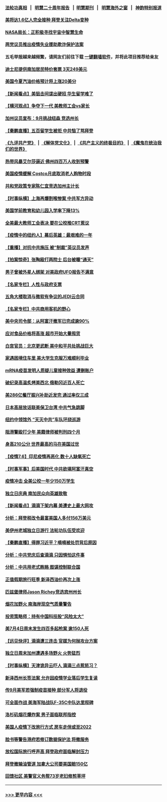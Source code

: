 #### [法轮功真相](https://github.com/gfw-breaker/truth/blob/master/README.md?t=0) &nbsp;&nbsp;|&nbsp;&nbsp; [明慧二十周年报告](https://github.com/gfw-breaker/mh-reports/blob/master/README.md?t=0) &nbsp;&nbsp;|&nbsp;&nbsp;[明慧期刊](https://github.com/gfw-breaker/mh-qikan) &nbsp;&nbsp;|&nbsp;&nbsp; [明慧海外之窗](https://github.com/gfw-breaker/mh-news/blob/master/README.md?t=0) &nbsp;&nbsp;|&nbsp;&nbsp; [神韵特别报道](https://github.com/gfw-breaker/mh-news/blob/master/shenyun.md?t=0)
#### [美将达1.6亿人完全接种 拜登关注Delta变种](../pages/nsc412/n13072820.md?t=07071201) 
#### [NASA局长：正积极寻找宇宙中智慧生命](../pages/nsc412/n13072815.md?t=07071201) 
#### [两党议员推出疫情失业援助欺诈保护法案](../pages/nsc412/n13072853.md?t=07071201) 
#### 五毛举报越来越频繁，请网友们前往下载 [一键翻墙软件](https://github.com/gfw-breaker/ssr-accounts)，并将此项目推荐给亲友
#### [迪士尼提供南加居民特价套票 3天249美元](../pages/nsc412/n13072818.md?t=07071201) 
#### [美国今夏汽油价格预计将上涨20美分](../pages/nsc412/n13072622.md?t=07071201) 
#### [【新闻看点】美狙击间谍出硬招 华生留学难了](../pages/nsc412/n13072489.md?t=07071201) 
#### [【横河观点】争夺下一代 美教师工会vs家长](../pages/nsc412/n13072578.md?t=07071201) 
#### [加州议员宣布：9月挑战纽森 竞选州长](../pages/nsc412/n13072711.md?t=07071201) 
#### [【秦鹏直播】五百留学生被拒 中共恼了骂拜登](../pages/nsc412/n13072502.md?t=07071201) 
#### [《九评共产党》](https://github.com/begood0513/9ping.md/blob/master/README.md) &nbsp;|&nbsp; [《解体党文化》](../../../../jtdwh.md/blob/master/README.md)  &nbsp;|&nbsp; [《共产主义的终极目的》](../../../../gczydzjmd.md/blob/master/README.md) &nbsp;|&nbsp; [《魔鬼在统治我们的世界》](../../../../mgztzwmdsj.md/blob/master/README.md) 
#### [热带风暴艾尔莎逼近 佛州四百万人收到预警](../pages/nsc412/n13072482.md?t=07071201) 
#### [美国疫情缓解 Costco月底取消老人购物时段](../pages/nsc412/n13072320.md?t=07071201) 
#### [共和党政策专家陈仁宜竞选加州主计长](../pages/nsc412/n13072640.md?t=07071201) 
#### [【时事纵横】上海再爆割喉惨案 中共军方异动](../pages/nsc412/n13072448.md?t=07071201) 
#### [美国学前教育和幼儿园入学率下降13%](../pages/nsc412/n13072472.md?t=07071201) 
#### [全美最大教师工会表决 要在公校推CRT惹议](../pages/nsc412/n13070424.md?t=07071201) 
#### [【疫情中的纽约人】幕后英雄：最艰难的一年](../pages/nsc412/n13072491.md?t=07071201) 
#### [【重播】对抗中共施压 被“制裁”英议员发声](../pages/nsc412/n13072480.md?t=07071201) 
#### [【拍案惊奇】张陶殴打两院士 后台被曝“通天”](../pages/nsc412/n13070496.md?t=07071201) 
#### [男子曾被外星人绑架 对美政府UFO报告不满意](../pages/nsc412/n13072220.md?t=07071201) 
#### [【名家专栏】人性与政府支票](../pages/nsc412/n13071618.md?t=07071201) 
#### [五角大楼取消与微软有争议的JEDI云合同](../pages/nsc412/n13072144.md?t=07071201) 
#### [【名家专栏】中共商用客机的野心](../pages/nsc412/n13071673.md?t=07071201) 
#### [美中央司令部：从阿富汗撤军已完成逾90%](../pages/nsc412/n13072228.md?t=07071201) 
#### [应对食品价格将高涨 超市开始大量囤货](../pages/nsc412/n13072202.md?t=07071201) 
#### [白宫官员：北京更武断 美中和平共处挑战巨大](../pages/nsc412/n13071990.md?t=07071201) 
#### [家遇困境住车里 美大学生克服万难顺利毕业](../pages/nsc412/n13071494.md?t=07071201) 
#### [mRNA疫苗发明人质疑儿童接种效益 遭删账户](../pages/nsc412/n13071702.md?t=07071201) 
#### [破纪录高温炙烤美西北 俄勒冈近百人死亡](../pages/nsc412/n13071713.md?t=07071201) 
#### [美286亿餐厅振兴补助近发完 通过率仅三成](../pages/nsc412/n13070509.md?t=07071201) 
#### [日本高层放话联美保卫台湾 中共气急跳脚](../pages/nsc412/n13071775.md?t=07071201) 
#### [纽约中领馆外 “天灭中共”车队环绕巡游](../pages/nsc412/n13070693.md?t=07071201) 
#### [阻港警殴打少年 美籍律师被判刑四个月](../pages/nsc412/n13071695.md?t=07071201) 
#### [身高210公分 世界最高的马在美国过世](../pages/nsc412/n13071139.md?t=07071201) 
#### [【疫情7.6】印尼疫情再恶化 数十人缺氧死亡](../pages/nsc412/n13071110.md?t=07071201) 
#### [【时事军事】后美国时代 中共欲填阿富汗真空](../pages/nsc412/n13071362.md?t=07071201) 
#### [疫情冲击 全美公校一年少150万学生](../pages/nsc412/n13070413.md?t=07071201) 
#### [独立日庆典 南加民众向英雄致敬](../pages/nsc412/n13070397.md?t=07071201) 
#### [【新闻看点】滴滴下架内幕 美遭史上最大网攻](../pages/nsc412/n13069966.md?t=07071201) 
#### [分析：拜登税改令最富美国人多付156万美元](../pages/nsc412/n13070117.md?t=07071201) 
#### [美伊州老城独立日游行 法轮功队伍受欢迎](../pages/nsc412/n13069992.md?t=07071201) 
#### [【秦鹏直播】得罪习近平？嘀嘀被处罚背后原因](../pages/nsc412/n13069932.md?t=07071201) 
#### [分析：中共党庆后查滴滴 只因惧怕这件事](../pages/nsc412/n13070198.md?t=07071201) 
#### [分析：中共用老式贿赂 图谋控制联合国](../pages/nsc412/n13064205.md?t=07071201) 
#### [正值假期旅行旺季 新泽西油价再次上涨](../pages/nsc412/n13070262.md?t=07071201) 
#### [匹兹堡律师Jason Richey竞选宾州州长](../pages/nsc412/n13070251.md?t=07071201) 
#### [烟花加野火 南海岸现空气质量警告](../pages/nsc412/n13070192.md?t=07071201) 
#### [投资策略师：持有中国科技股“风险太大”](../pages/nsc412/n13070057.md?t=07071201) 
#### [美7月4日周末发生四百多起枪案 逾150人死](../pages/nsc412/n13069816.md?t=07071201) 
#### [【远见快评】滴滴遭三连击 官媒为何抛攻台方案](../pages/nsc412/n13069784.md?t=07071201) 
#### [独立日周末加州遭遇多场野火 火势猛烈](../pages/nsc412/n13069991.md?t=07071201) 
#### [【时事纵横】天津诡异云吓人 滴滴三点惹怒习？](../pages/nsc412/n13069899.md?t=07071201) 
#### [新泽西州长签法案 允许因疫情学业落后学生复读](../pages/nsc412/n13069891.md?t=07071201) 
#### [传9月美军若强制疫苗接种 部分军人将退役](../pages/nsc412/n13069578.md?t=07071201) 
#### [可全面作战 美海军陆战队F-35C中队达里程碑](../pages/nsc412/n13069716.md?t=07071201) 
#### [洛杉矶烟花爆炸案 男子面临联邦指控](../pages/nsc412/n13069722.md?t=07071201) 
#### [美国人疫情下改旅行方式 房车走俏或至2022](../pages/nsc412/n13067221.md?t=07071201) 
#### [脸书等警告港府若修订数据保护法 将撤服务](../pages/nsc412/n13069603.md?t=07071201) 
#### [放松国际旅行呼声高 拜登政府面临解封压力](../pages/nsc412/n13069503.md?t=07071201) 
#### [拜登撤输油管道 加拿大公司要美国赔150亿](../pages/nsc412/n13069333.md?t=07071201) 
#### [回馈社区 美警官义务帮73岁老妇修剪草坪](../pages/nsc412/n13068866.md?t=07071201) 

----
#### [ >>> 更早内容 <<< ](../indexes/nsc412-earlier.md)
